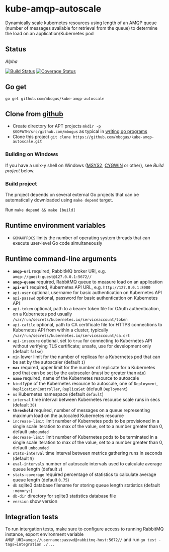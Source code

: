 # kube-amqp-autoscale

Dynamically scale kubernetes resources using length of an AMQP queue
(number of messages available for retrieval from the queue) to
determine the load on an application/Kubernetes pod


## Status

*Alpha*

[![Build Status](https://travis-ci.org/mbogus/kube-amqp-autoscale.svg?branch=master)](https://travis-ci.org/mbogus/kube-amqp-autoscale)  [![Coverage Status](https://coveralls.io/repos/github/mbogus/kube-amqp-autoscale/badge.svg?branch=master)](https://coveralls.io/github/mbogus/kube-amqp-autoscale?branch=master)


## Go get

    go get github.com/mbogus/kube-amqp-autoscale


## Clone from [github](https://github.com/mbogus/kube-amqp-autoscale)

* Create directory for APT projects `mkdir -p $GOPATH/src/github.com/mbogus`
  as typical in [writing go programs](https://golang.org/doc/code.html)
* Clone this project `git clone https://github.com/mbogus/kube-amqp-autoscale.git`


### Building on Windows
If you have a unix-y shell on Windows ([MSYS2](http://sourceforge.net/p/msys2/wiki/MSYS2%20installation/),
[CYGWIN](https://cygwin.com/install.html) or other), see *Build project* below.


### Build project

The project depends on several external Go projects that can be automatically
downloaded using `make depend` target.

Run `make depend && make [build]`


## Runtime environment variables

* `GOMAXPROCS` limits the number of operating system threads that can execute
  user-level Go code simultaneously


## Runtime command-line arguments

* **`amqp-uri`** required, RabbitMQ broker URI, e.g. `amqp://guest:guest@127.0.0.1:5672//`
* **`amqp-queue`** required, RabbitMQ queue to measure load on an application
* **`api-url`** required, Kubernetes API URL, e.g. `http://127.0.0.1:8080`
* `api-user` optional, username for basic authentication on Kubernetes API
* `api-passwd` optional, password for basic authentication on Kubernetes API
* `api-token` optional, path to a bearer token file for OAuth authentication, on a Kubernetes pod usually `/var/run/secrets/kubernetes.io/serviceaccount/token`
* `api-cafile` optional, path to CA certificate file for HTTPS connections to Kubernetes API from within a cluster, typically `/var/run/secrets/kubernetes.io/serviceaccount/ca.crt`
* `api-insecure` optional, set to `true` for connecting to Kubernetes API without verifying TLS certificate; unsafe, use for development only (default `false`)
* `min` lower limit for the number of replicas for a Kubernetes pod that can be set by the autoscaler (default `1`)
* **`max`** required, upper limit for the number of replicate for a Kubernetes pod that can be set by the autoscaler (must be greater than `min`)
* **`name`** required, name of the Kubernetes resource to autoscale
* `kind` type of the Kubernetes resource to autoscale, one of `Deployment`, `ReplicationController`, `ReplicaSet` (default `Deployment`)
* `ns` Kubernetes namespace (default `default`)
* `interval` time interval between Kubernetes resource scale runs in secs (default `30`)
* **`threshold`** required, number of messages on a queue representing maximum load on the autocaled Kubernetes resource
* `increase-limit` limit number of Kubernetes pods to be provisioned in a single scale iteration to max of the value, set to a number greater than 0, default `unbounded`
* `decrease-limit` limit number of Kubernetes pods to be terminated in a single scale iteration to max of the value, set to a number greater than 0, default `unbounded`
* `stats-interval` time interval between metrics gathering runs in seconds (default `5`)
* `eval-intervals` number of autoscale intervals used to calculate average queue length (default `2`)
* `stats-coverage` required percentage of statistics to calculate average queue length (default `0.75`)
* `db` sqlite3 database filename for storing  queue length statistics (default `:memory:`)
* `db-dir` directory for sqlite3 statistics database file
* `version` show version


## Integration tests

To run intergation tests, make sure to configure access to running RabbitMQ instance,
export environment variable `AMQP_URI=amqp://username:passwd@rabbitmq-host:5672//`
and run `go test -tags=integration ./...`
